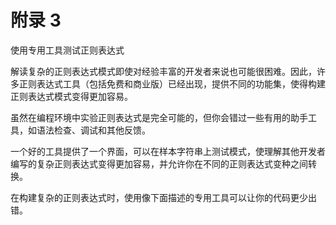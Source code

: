 # 附录 3

使用专用工具测试正则表达式

解读复杂的正则表达式模式即使对经验丰富的开发者来说也可能很困难。因此，许多正则表达式工具（包括免费和商业版）已经出现，提供不同的功能集，使得构建正则表达式模式变得更加容易。

虽然在编程环境中实验正则表达式是完全可能的，但你会错过一些有用的助手工具，如语法检查、调试和其他反馈。

一个好的工具提供了一个界面，可以在样本字符串上测试模式，使理解其他开发者编写的复杂正则表达式变得更加容易，并允许你在不同的正则表达式变种之间转换。

在构建复杂的正则表达式时，使用像下面描述的专用工具可以让你的代码更少出错。
